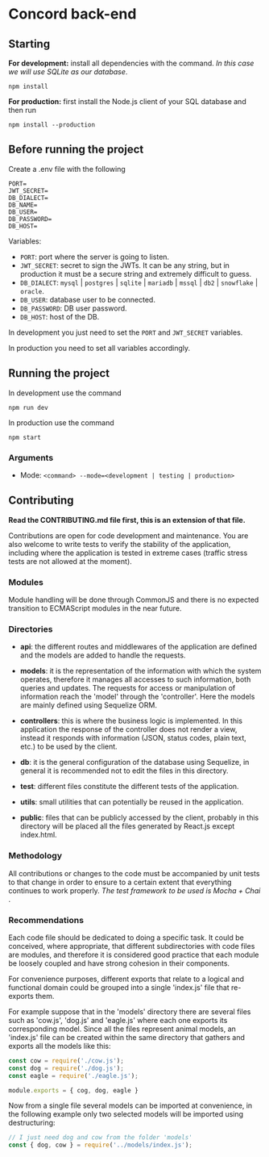 # Concord back-end
## Starting
**For development:** install all dependencies with the command. _In this case we will use SQLite as our database_.
```
npm install
```

**For production:** first install the Node.js client of your SQL database and then run
```
npm install --production
```

## Before running the project
Create a .env file with the following
```
PORT=
JWT_SECRET=
DB_DIALECT=
DB_NAME=
DB_USER=
DB_PASSWORD=
DB_HOST=
```

Variables:
*   `PORT`: port where the server is going to listen.
*   `JWT_SECRET`: secret to sign the JWTs. It can be any string, but in production it must be a secure string and extremely difficult to guess.
*   `DB_DIALECT`: `mysql` | `postgres` | `sqlite` | `mariadb` | `mssql` | `db2` | `snowflake` | `oracle`.
*   `DB_USER`: database user to be connected.
*   `DB_PASSWORD`: DB user password.
*   `DB_HOST`: host of the DB.

In development you just need to set the `PORT` and `JWT_SECRET` variables.

In production you need to set all variables accordingly.


## Running the project
In development use the command
```
npm run dev
```

In production use the command
```
npm start
```

### Arguments
* Mode: `<command> --mode=<development | testing | production>`
  
## Contributing
**Read the CONTRIBUTING.md file first, this is an extension of that file.**

Contributions are open for code development and maintenance. You are also welcome to write tests to verify the stability of the application, including where the application is tested in extreme cases (traffic stress tests are not allowed at the moment).

### Modules
Module handling will be done through CommonJS and there is no expected transition to ECMAScript modules in the near future.

### Directories
*   **api**: the different routes and middlewares of the application are defined and the models are added to handle the requests.

*   **models**: it is the representation of the information with which the system operates, therefore it manages all accesses to such information, both queries and updates. The requests for access or manipulation of information reach the 'model' through the 'controller'. Here the models are mainly defined using Sequelize ORM.

*   **controllers**: this is where the business logic is implemented. In this application the response of the controller does not render a view, instead it responds with information (JSON, status codes, plain text, etc.) to be used by the client.

*   **db**: it is the general configuration of the database using Sequelize, in general it is recommended not to edit the files in this directory.

*   **test**: different files constitute the different tests of the application.

*   **utils**: small utilities that can potentially be reused in the application.

*   **public**: files that can be publicly accessed by the client, probably in this directory will be placed all the files generated by React.js except index.html.

### Methodology
All contributions or changes to the code must be accompanied by unit tests to that change in order to ensure to a certain extent that everything continues to work properly. _The test framework to be used is Mocha + Chai_ .

### Recommendations
Each code file should be dedicated to doing a specific task. It could be conceived, where appropriate, that different subdirectories with code files are modules, and therefore it is considered good practice that each module be loosely coupled and have strong cohesion in their components. 

For convenience purposes, different exports that relate to a logical and functional domain could be grouped into a single 'index.js' file that re-exports them. 

For example suppose that in the 'models' directory there are several files such as 'cow.js', 'dog.js' and 'eagle.js' where each one exports its corresponding model. Since all the files represent animal models, an 'index.js' file can be created within the same directory that gathers and exports all the models like this:
```javascript
const cow = require('./cow.js');
const dog = require('./dog.js');
const eagle = require('./eagle.js');

module.exports = { cog, dog, eagle }
```
Now from a single file several models can be imported at convenience, in the following example only two selected models will be imported using destructuring:
```javascript
// I just need dog and cow from the folder 'models'
const { dog, cow } = require('../models/index.js');
```
